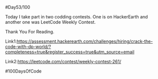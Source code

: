 #Day53/100



Today I take part in two codding contests. One is on HackerEarth and another one was LeetCode Weekly Contest.



Thank You For Reading.



Link1:https://assessment.hackerearth.com/challenges/hiring/crack-the-code-with-dp-world/?completeness=true&register_success=true&utm_source=email

Link2:https://leetcode.com/contest/weekly-contest-261/



#100DaysOfCode